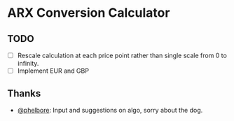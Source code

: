 # ARX Conversion Calculator

## TODO

- [ ] Rescale calculation at each price point rather than single scale from 0 to infinity.
- [ ] Implement EUR and GBP

## Thanks

- [@phelbore](https://github.com/phelbore): Input and suggestions on algo, sorry about the dog.
